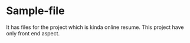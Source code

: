 # Sample-file
It has files for the project which is kinda online resume. This  project have only front end aspect. 
